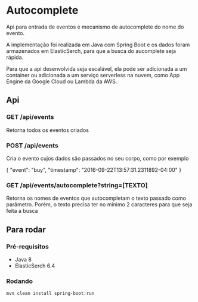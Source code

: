 
# Autocomplete

Api para entrada de eventos e mecanismo de autocomplete do nome do evento.

A implementação foi realizada em Java com Spring Boot e os dados foram armazenados em ElasticSerch, para que a busca do aucomplete seja rápida.

Para que a api desenvolvida seja escalável, ela pode ser adicionada a um container ou adicionada a um serviço serverless na nuvem, como App Engine da Google Cloud ou Lambda da AWS.

## Api

### GET /api/events
 
Retorna todos os eventos criados

### POST /api/events
 
Cria o evento cujos dados são passados no seu corpo, como por exemplo

{
"event": "buy",
"timestamp": "2016-09-22T13:57:31.2311892-04:00"
}

### GET /api/events/autocomplete?string=[TEXTO]
 
Retorna os nomes de eventos que autocompletam o texto passado como parâmetro. Porém, o texto precisa ter no mínimo 2 caracteres para que seja feita a busca

## Para rodar

### Pré-requisitos

 - Java 8
 - ElasticSerch 6.4

### Rodando

```
mvn clean install spring-boot:run
```

